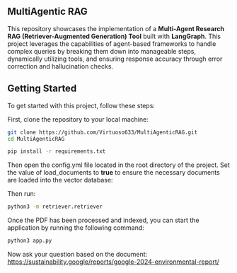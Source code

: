## MultiAgentic RAG

This repository showcases the implementation of a **Multi-Agent Research RAG (Retriever-Augmented Generation) Tool** built with **LangGraph**. This project leverages the capabilities of agent-based frameworks to handle complex queries by breaking them down into manageable steps, dynamically utilizing tools, and ensuring response accuracy through error correction and hallucination checks.

## Getting Started

To get started with this project, follow these steps:

First, clone the repository to your local machine:

```bash
git clone https://github.com/Virtuoso633/MultiAgenticRAG.git
cd MultiAgenticRAG
```

```bash
pip install -r requirements.txt
```

Then open the config.yml file located in the root directory of the project. Set the value of load_documents to **true** to ensure the necessary documents are loaded into the vector database:

Then run:

```bash
python3 -m retriever.retriever
```

Once the PDF has been processed and indexed, you can start the application by running the following command:

```bash
python3 app.py
```

Now ask your question based on the document: https://sustainability.google/reports/google-2024-environmental-report/
